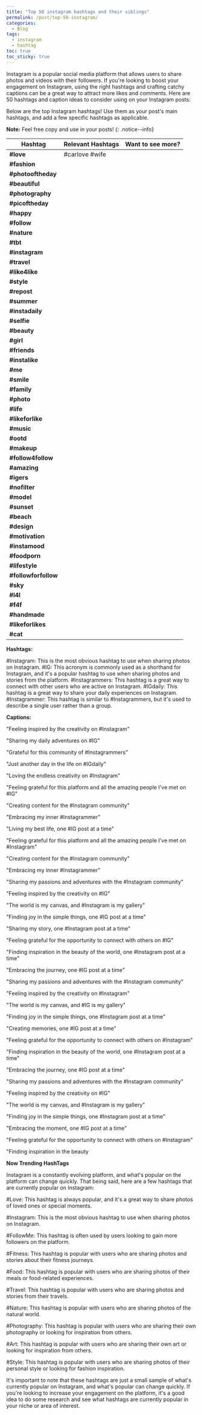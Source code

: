 ```yaml
---
title: "Top 50 instagram hashtags and their siblings"
permalink: /post/top-50-instagram/
categories:
  - Blog
tags:
  - instagram
  - hashtag
toc: true
toc_sticky: true
---
```


Instagram is a popular social media platform that allows users to share photos and videos with their followers. If you're looking to boost your engagement on Instagram, using the right hashtags and crafting catchy captions can be a great way to attract more likes and comments. Here are 50 hashtags and caption ideas to consider using on your Instagram posts:

Below are the top Instagram hashtags! Use them as your post's main hashtags, and add a few specific hashtags as applicable.


**Note:** Feel free copy and use in your posts! 
{: .notice--info}

| Hashtag              | Relevant Hashtags | Want to see more? |
|----------------------|-------------------|-------------------|
| **#love**            | #carlove #wife    |                   |
| **#fashion**         |                   |                   |
| **#photooftheday**   |                   |                   |
| **#beautiful**       |                   |                   |
| **#photography**     |                   |                   |
| **#picoftheday**     |                   |                   |
| **#happy**           |                   |                   |
| **#follow**          |                   |                   |
| **#nature**          |                   |                   |
| **#tbt**             |                   |                   |
| **#instagram**       |                   |                   |
| **#travel**          |                   |                   |
| **#like4like**       |                   |                   |
| **#style**           |                   |                   |
| **#repost**          |                   |                   |
| **#summer**          |                   |                   |
| **#instadaily**      |                   |                   |
| **#selfie**          |                   |                   |
| **#beauty**          |                   |                   |
| **#girl**            |                   |                   |
| **#friends**         |                   |                   |
| **#instalike**       |                   |                   |
| **#me**              |                   |                   |
| **#smile**           |                   |                   |
| **#family**          |                   |                   |
| **#photo**           |                   |                   |
| **#life**            |                   |                   |
| **#likeforlike**     |                   |                   |
| **#music**           |                   |                   |
| **#ootd**            |                   |                   |
| **#makeup**          |                   |                   |
| **#follow4follow**   |                   |                   |
| **#amazing**         |                   |                   |
| **#igers**           |                   |                   |
| **#nofilter**        |                   |                   |
| **#model**           |                   |                   |
| **#sunset**          |                   |                   |
| **#beach**           |                   |                   |
| **#design**          |                   |                   |
| **#motivation**      |                   |                   |
| **#instamood**       |                   |                   |
| **#foodporn**        |                   |                   |
| **#lifestyle**       |                   |                   |
| **#followforfollow** |                   |                   |
| **#sky**             |                   |                   |
| **#l4l**             |                   |                   |
| **#f4f**             |                   |                   |
| **#handmade**        |                   |                   |
| **#likeforlikes**    |                   |                   |
| **#cat**             |                   |                   |


**Hashtags:**

#Instagram: This is the most obvious hashtag to use when sharing photos on Instagram.
#IG: This acronym is commonly used as a shorthand for Instagram, and it's a popular hashtag to use when sharing photos and stories from the platform.
#Instagrammers: This hashtag is a great way to connect with other users who are active on Instagram.
#IGdaily: This hashtag is a great way to share your daily experiences on Instagram.
#Instagrammer: This hashtag is similar to #Instagrammers, but it's used to describe a single user rather than a group.

**Captions:**

"Feeling inspired by the creativity on #Instagram"

"Sharing my daily adventures on #IG"

"Grateful for this community of #Instagrammers"

"Just another day in the life on #IGdaily"

"Loving the endless creativity on #Instagram"

"Feeling grateful for this platform and all the amazing people I've met on #IG"

"Creating content for the #Instagram community"

"Embracing my inner #Instagrammer"

"Living my best life, one #IG post at a time"

"Feeling grateful for this platform and all the amazing people I've met on #Instagram"

"Creating content for the #Instagram community"

"Embracing my inner #Instagrammer"

"Sharing my passions and adventures with the #Instagram community"

"Feeling inspired by the creativity on #IG"

"The world is my canvas, and #Instagram is my gallery"

"Finding joy in the simple things, one #IG post at a time"

"Sharing my story, one #Instagram post at a time"

"Feeling grateful for the opportunity to connect with others on #IG"

"Finding inspiration in the beauty of the world, one #Instagram post at a time"

"Embracing the journey, one #IG post at a time"

"Sharing my passions and adventures with the #Instagram community"

"Feeling inspired by the creativity on #Instagram"

"The world is my canvas, and #IG is my gallery"

"Finding joy in the simple things, one #Instagram post at a time"

"Creating memories, one #IG post at a time"

"Feeling grateful for the opportunity to connect with others on #Instagram"

"Finding inspiration in the beauty of the world, one #Instagram post at a time"

"Embracing the journey, one #IG post at a time"

"Sharing my passions and adventures with the #Instagram community"

"Feeling inspired by the creativity on #IG"

"The world is my canvas, and #Instagram is my gallery"

"Finding joy in the simple things, one #Instagram post at a time"

"Embracing the moment, one #IG post at a time"

"Feeling grateful for the opportunity to connect with others on #Instagram"

"Finding inspiration in the beauty

**Now Trending HashTags**

Instagram is a constantly evolving platform, and what's popular on the platform can change quickly. That being said, here are a few hashtags that are currently popular on Instagram:

#Love: This hashtag is always popular, and it's a great way to share photos of loved ones or special moments.

#Instagram: This is the most obvious hashtag to use when sharing photos on Instagram.

#FollowMe: This hashtag is often used by users looking to gain more followers on the platform.

#Fitness: This hashtag is popular with users who are sharing photos and stories about their fitness journeys.

#Food: This hashtag is popular with users who are sharing photos of their meals or food-related experiences.

#Travel: This hashtag is popular with users who are sharing photos and stories from their travels.

#Nature: This hashtag is popular with users who are sharing photos of the natural world.

#Photography: This hashtag is popular with users who are sharing their own photography or looking for inspiration from others.

#Art: This hashtag is popular with users who are sharing their own art or looking for inspiration from others.

#Style: This hashtag is popular with users who are sharing photos of their personal style or looking for fashion inspiration.

It's important to note that these hashtags are just a small sample of what's currently popular on Instagram, and what's popular can change quickly. If you're looking to increase your engagement on the platform, it's a good idea to do some research and see what hashtags are currently popular in your niche or area of interest.

